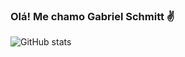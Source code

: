 ### Olá! Me chamo Gabriel Schmitt ✌️

![GitHub stats](https://github-readme-stats.vercel.app/api?username=gabrielschmitt1&show_icons=true&theme=dracula&count_private=true)
